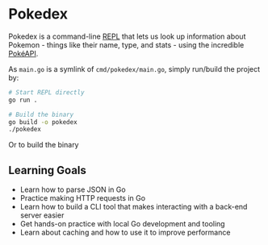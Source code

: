 # Pokedex

Pokedex is a command-line [REPL](https://en.wikipedia.org/wiki/Read%E2%80%93eval%E2%80%93print_loop) that lets us look up information about Pokemon - things like their name, type, and stats - using the incredible [PokéAPI](https://pokeapi.co/).

As `main.go` is a symlink of `cmd/pokedex/main.go`, simply run/build the project by:

```bash
# Start REPL directly
go run .

# Build the binary
go build -o pokedex
./pokedex
```

Or to build the binary

## Learning Goals

- Learn how to parse JSON in Go
- Practice making HTTP requests in Go
- Learn how to build a CLI tool that makes interacting with a back-end server easier
- Get hands-on practice with local Go development and tooling
- Learn about caching and how to use it to improve performance
